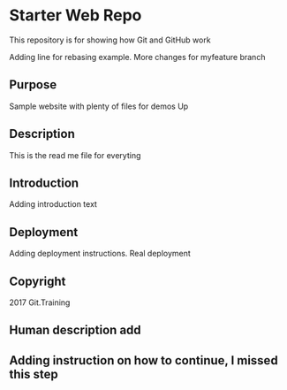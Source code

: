# Starter Web Repo

This repository is for showing how Git and GitHub work

Adding line for rebasing example. More changes for myfeature branch

## Purpose

Sample website with plenty of files for demos
Up

## Description
This is the read me file for everyting

## Introduction
Adding introduction text

## Deployment
Adding deployment instructions. Real deployment

## Copyright
2017 Git.Training

## Human description add

## Adding instruction on how to continue, I missed this step
